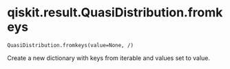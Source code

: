 # qiskit.result.QuasiDistribution.fromkeys

`QuasiDistribution.fromkeys(value=None, /)`

Create a new dictionary with keys from iterable and values set to value.
